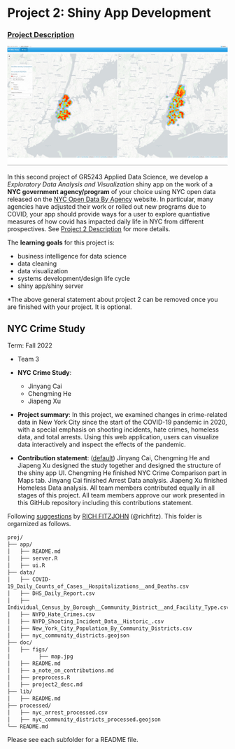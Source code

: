 # Project 2: Shiny App Development

### [Project Description](doc/project2_desc.md)

![screenshot](doc/figs/map.jpg)

In this second project of GR5243 Applied Data Science, we develop a *Exploratory Data Analysis and Visualization* shiny app on the work of a **NYC government agency/program** of your choice using NYC open data released on the [NYC Open Data By Agency](https://opendata.cityofnewyork.us/data/) website. In particular, many agencies have adjusted their work or rolled out new programs due to COVID, your app should provide ways for a user to explore quantiative measures of how covid has impacted daily life in NYC from different prospectives. See [Project 2 Description](doc/project2_desc.md) for more details.  

The **learning goals** for this project is:

- business intelligence for data science
- data cleaning
- data visualization
- systems development/design life cycle
- shiny app/shiny server

*The above general statement about project 2 can be removed once you are finished with your project. It is optional.

## NYC Crime Study
Term: Fall 2022

+ Team 3
+ **NYC Crime Study**:
	+ Jinyang Cai
	+ Chengming He
	+ Jiapeng Xu

+ **Project summary**: In this project, we examined changes in crime-related data in New York City since the start of the COVID-19 pandemic in 2020, with a special emphasis on shooting incidents, hate crimes, homeless data, and total arrests. Using this web application, users can visualize data interactively and inspect the effects of the pandemic.

+ **Contribution statement**: ([default](doc/a_note_on_contributions.md)) Jinyang Cai, Chengming He and Jiapeng Xu designed the study together and designed the structure of the shiny app UI. Chengming He finished NYC Crime Comparison part in Maps tab. Jinyang Cai finished Arrest Data analysis. Jiapeng Xu finished Homeless Data analysis. All team members contributed equally in all stages of this project. All team members approve our work presented in this GitHub repository including this contributions statement.

Following [suggestions](http://nicercode.github.io/blog/2013-04-05-projects/) by [RICH FITZJOHN](http://nicercode.github.io/about/#Team) (@richfitz). This folder is orgarnized as follows.

```
proj/
├── app/
│   ├── README.md
│   ├── server.R
│   ├── ui.R
├── data/
│   ├── COVID-19_Daily_Counts_of_Cases__Hospitalizations__and_Deaths.csv
│   ├── DHS_Daily_Report.csv
│   ├── Individual_Census_by_Borough__Community_District__and_Facility_Type.csv
│   ├── NYPD_Hate_Crimes.csv
│   ├── NYPD_Shooting_Incident_Data__Historic_.csv
│   ├── New_York_City_Population_By_Community_Districts.csv
│   ├── nyc_community_districts.geojson
├── doc/
│   ├── figs/
│         ├── map.jpg
│   ├── README.md
│   ├── a_note_on_contributions.md
│   ├── preprocess.R
│   ├── project2_desc.md
├── lib/
│   ├── README.md
├── processed/
│   ├── nyc_arrest_processed.csv
│   ├── nyc_community_districts_processed.geojson
└── README.md
```

Please see each subfolder for a README file.

